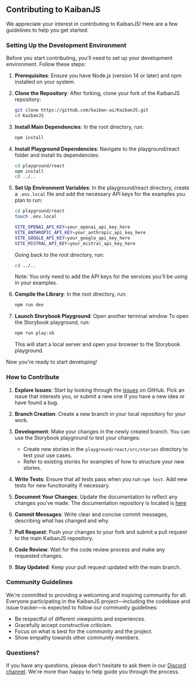 ## Contributing to KaibanJS

We appreciate your interest in contributing to KaibanJS! Here are a few guidelines to help you get started:

### Setting Up the Development Environment

Before you start contributing, you'll need to set up your development environment. Follow these steps:

1. **Prerequisites**: Ensure you have Node.js (version 14 or later) and npm installed on your system.

2. **Clone the Repository**: After forking, clone your fork of the KaibanJS repository:
   ```bash
   git clone https://github.com/kaiban-ai/KaibanJS.git
   cd KaibanJS
   ```

3. **Install Main Dependencies**: In the root directory, run:
   ```bash
   npm install
   ```

4. **Install Playground Dependencies**: Navigate to the playground/react folder and install its dependencies:
   ```bash
   cd playground/react
   npm install
   cd ../..
   ```

5. **Set Up Environment Variables**: In the playground/react directory, create a `.env.local` file and add the necessary API keys for the examples you plan to run:

   ```bash
   cd playground/react
   touch .env.local
   ```

   ```bash
   VITE_OPENAI_API_KEY=your_openai_api_key_here
   VITE_ANTHROPIC_API_KEY=your_anthropic_api_key_here
   VITE_GOOGLE_API_KEY=your_google_api_key_here
   VITE_MISTRAL_API_KEY=your_mistral_api_key_here
   ```

   Going back to the root directory, run:

   ```bash
   cd ../..
   ```

   Note: You only need to add the API keys for the services you'll be using in your examples.

6. **Compile the Library**: In the root directory, run:
   ```bash
   npm run dev
   ```

7. **Launch Storybook Playground**: Open another terminal window To open the Storybook playground, run:
   ```bash
   npm run play:sb
   ```

   This will start a local server and open your browser to the Storybook playground.

Now you're ready to start developing!

### How to Contribute

1. **Explore Issues**: Start by looking through the [issues](https://github.com/kaiban-ai/KaibanJS/issues) on GitHub. Pick an issue that interests you, or submit a new one if you have a new idea or have found a bug.

2. **Branch Creation**: Create a new branch in your local repository for your work.

3. **Development**: Make your changes in the newly created branch. You can use the Storybook playground to test your changes:
   - Create new stories in the `playground/react/src/stories` directory to test your use cases.
   - Refer to existing stories for examples of how to structure your new stories.

4. **Write Tests**: Ensure that all tests pass when you run `npm test`. Add new tests for new functionality if necessary.

5. **Document Your Changes**: Update the documentation to reflect any changes you've made. The documentation repository is located is [here](https://github.com/kaiban-ai/kaibanjs-docs.) 

6. **Commit Messages**: Write clear and concise commit messages, describing what has changed and why.

7. **Pull Request**: Push your changes to your fork and submit a pull request to the main KaibanJS repository.

8. **Code Review**: Wait for the code review process and make any requested changes.

9. **Stay Updated**: Keep your pull request updated with the main branch.

### Community Guidelines

We're committed to providing a welcoming and inspiring community for all. Everyone participating in the KaibanJS project—including the codebase and issue tracker—is expected to follow our community guidelines:

- Be respectful of different viewpoints and experiences.
- Gracefully accept constructive criticism.
- Focus on what is best for the community and the project.
- Show empathy towards other community members.

### Questions?

If you have any questions, please don't hesitate to ask them in our [Discord channel](https://bit.ly/JoinAIChamps). We're more than happy to help guide you through the process.